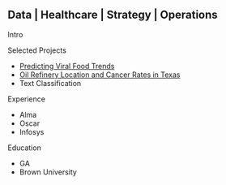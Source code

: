## Data | Healthcare | Strategy | Operations

Intro 

<Brand Statement>
  
Selected Projects
- [Predicting Viral Food Trends](https://github.com/ekfuller/food_trends)
- [Oil Refinery Location and Cancer Rates in Texas](https://github.com/ekfuller/DSI-group_project)
- Text Classification
  
Experience
- Alma
- Oscar
- Infosys
  
Education
- GA
- Brown University
  

